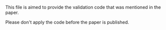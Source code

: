This file is aimed to provide the validation code that was mentioned in the paper.

Please don't apply the code before the paper is published.

  


